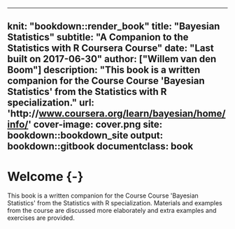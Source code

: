 
---
knit: "bookdown::render_book"
title: "Bayesian Statistics"
subtitle: "A Companion to the Statistics with R Coursera Course"
date: "Last built on 2017-06-30"
author: ["Willem van den Boom"]
description: "This book is a written companion for the Course Course 'Bayesian Statistics' from the Statistics with R specialization."
url: 'http\://www.coursera.org/learn/bayesian/home/info/'
cover-image: cover.png
site: bookdown::bookdown_site
output: bookdown::gitbook
documentclass: book
---

# Welcome {-}

This book is a written companion for the Course Course 'Bayesian Statistics' from the Statistics with R specialization. Materials and examples from the course are discussed more elaborately and extra examples and exercises are provided.
